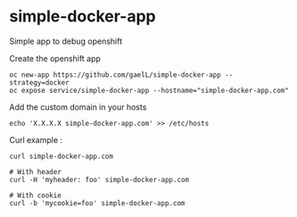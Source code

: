 # simple-docker-app
Simple app to debug openshift


Create the openshift app

```
oc new-app https://github.com/gaelL/simple-docker-app --strategy=docker
oc expose service/simple-docker-app --hostname="simple-docker-app.com"
```

Add the custom domain in your hosts

```
echo 'X.X.X.X simple-docker-app.com' >> /etc/hosts
```

Curl example :

```
curl simple-docker-app.com

# With header
curl -H 'myheader: foo' simple-docker-app.com

# With cookie
curl -b 'mycookie=foo' simple-docker-app.com
```
